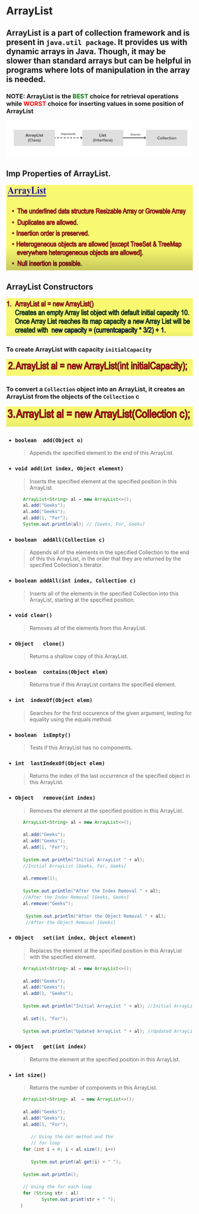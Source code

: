 # ArrayList
ArrayList is a part of collection framework and is present in `java.util package`. It provides us with dynamic arrays in Java. Though, it may be slower than standard arrays but can be helpful in programs where lots of manipulation in the array is needed.
---

### NOTE: ArrayList is the <span style="color: green;">BEST</span> choice for retrieval operations while <span style="color: red;">WORST</span> choice for inserting values in some position of ArrayList

![](images/ArrayList.png)

## Imp Properties of ArrayList.

![](images/Array_List_Durga1.JPG)

## ArrayList Constructors
![](images/Array_List_Durga2.JPG)


### To create ArrayList with capacity `initialCapacity`

![](images/Array_List_Durga3.JPG)

### To convert a `Collection` object into an ArrayList, it creates an ArrayList from the objects of the `Collection` c


![](images/Array_List_Durga4.JPG)

* ### `boolean	add(Object o)`
  > Appends the specified element to the end of this ArrayList.

* ### `void add(int index, Object element)`
  > Inserts the specified element at the specified position in this ArrayList.

  ```java
     ArrayList<String> al = new ArrayList<>(); 
     al.add("Geeks"); 
     al.add("Geeks"); 
     al.add(1, "For");
     System.out.println(al); // [Geeks, For, Geeks]
  ```
  
        
* ### `boolean	addAll(Collection c)`
  > Appends all of the elements in the specified Collection to the end of this this ArrayList, in the order that they are returned by the specified Collection's Iterator.

* ### `boolean addAll(int index, Collection c)`
  > Inserts all of the elements in the specified Collection into this ArrayList, starting at the specified position.

* ### `void clear()`
  > Removes all of the elements from this ArrayList.

* ### `Object	clone()`
  > Returns a shallow copy of this ArrayList.

* ### `boolean	contains(Object elem)`
  > Returns true if this ArrayList contains the specified element.



* ### `int	indexOf(Object elem)`
  > Searches for the first occurence of the given argument, testing for equality using the equals method.

* ### `boolean	isEmpty()`
  > Tests if this ArrayList has no components.

* ### `int	lastIndexOf(Object elem)`
  > Returns the index of the last occurrence of the specified object in this ArrayList.

* ### `Object	remove(int index)`
  > Removes the element at the specified position in this ArrayList.
  ```java
     ArrayList<String> al = new ArrayList<>(); 
  
     al.add("Geeks"); 
     al.add("Geeks"); 
     al.add(1, "For"); 
  
     System.out.println("Initial ArrayList " + al); 
     //Initial ArrayList [Geeks, For, Geeks]
  
     al.remove(1); 
  
     System.out.println("After the Index Removal " + al); 
     //After the Index Removal [Geeks, Geeks]
     al.remove("Geeks"); 
  
      System.out.println("After the Object Removal " + al);
      //After the Object Removal [Geeks]
    ```
* ### `Object	set(int index, Object element)`
  > Replaces the element at the specified position in this ArrayList with the specified element.
  ```java
     ArrayList<String> al = new ArrayList<>(); 
  
     al.add("Geeks"); 
     al.add("Geeks"); 
     al.add(1, "Geeks"); 
     
     System.out.println("Initial ArrayList " + al); //Initial ArrayList [Geeks, Geeks, Geeks]
  
     al.set(1, "For"); 
  
     System.out.println("Updated ArrayList " + al); //Updated ArrayList [Geeks, For, Geeks]
   ```
* ### `Object	get(int index)`
  > Returns the element at the specified position in this ArrayList.

* ### `int size()`
  > Returns the number of components in this ArrayList.
  ```java
     ArrayList<String> al  = new ArrayList<>(); 
  
     al.add("Geeks"); 
     al.add("Geeks"); 
     al.add(1, "For"); 
  
        // Using the Get method and the 
        // for loop 
     for (int i = 0; i < al.size(); i++)

        System.out.print(al.get(i) + " "); 
  
     System.out.println(); 
  
     // Using the for each loop 
     for (String str : al) 
            System.out.print(str + " "); 
    } 
    ```